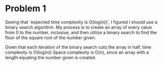 # Problem 1

Seeing that 'expected time complexity is O(log(n))', I figured I should use a binary search algorithm. My process is to create an array of
every value from 0 to the number, inclusive, and then utilize a binary search to find the floor of the square root of the number given.

Given that each iteration of the binary search cuts the array in half, time complexity is O(log(n))
Space complexity is O(n), since an array with a length equaling the number given is created.